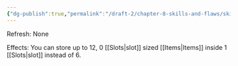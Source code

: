 ```yaml
---
{"dg-publish":true,"permalink":"/draft-2/chapter-8-skills-and-flaws/skill-list/might/rank-1/hoarder/"}
---
```


Refresh: None

Effects:
You can store up to 12, 0 [[Slots\|slot]] sized [[Items\|Items]] inside 1 [[Slots\|slot]] instead of 6.